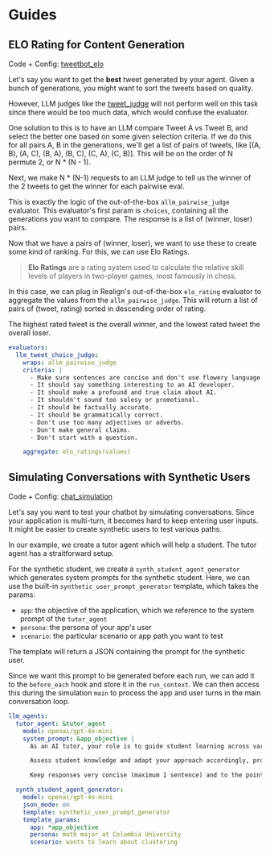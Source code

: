 # Guides

## ELO Rating for Content Generation

Code + Config: [tweetbot_elo](../tutorials/tweetbot_elo)

Let's say you want to get the **best** tweet generated by your agent. Given a bunch of generations, you might want to sort the tweets based on quality.

However, LLM judges like the [tweet_judge](TUTORIALS.md#eval-4-tweet-should-score-highly-on-specified-criteria-llm-call) will not perform well on this task since there would be too much data, which would confuse the evaluator.

One solution to this is to have an LLM compare Tweet A vs Tweet B, and select the better one based on some given selection criteria. If we do this for all pairs A, B in the generations, we'll get a list of pairs of tweets, like [(A, B), (A, C), (B, A), (B, C), (C, A), (C, B)]. This will be on the order of N permute 2, or N * (N - 1). 

Next, we make N * (N-1) requests to an LLM judge to tell us the winner of the 2 tweets to get the winner for each pairwise eval.

This is exactly the logic of the out-of-the-box `allm_pairwise_judge` evaluator. This evaluator's first param is `choices`, containing all the generations you want to compare. The response is a list of (winner, loser) pairs.

Now that we have a pairs of (winner, loser), we want to use these to create some kind of ranking. For this, we can use Elo Ratings.


> **Elo Ratings** are a rating system used to calculate the relative skill levels of players in two-player games, most famously in chess.

In this case, we can plug in Realign's out-of-the-box `elo_rating` evaluator to aggregate the values from the `allm_pairwise_judge`. This will return a list of pairs of (tweet, rating) sorted in descending order of rating. 

The highest rated tweet is the overall winner, and the lowest rated tweet the overall loser.


```yaml
evaluators:
  llm_tweet_choice_judge:
    wraps: allm_pairwise_judge
    criteria: |
      - Make sure sentences are concise and don't use flowery language.
      - It should say something interesting to an AI developer.
      - It should make a profound and true claim about AI.
      - It shouldn't sound too salesy or promotional.
      - It should be factually accurate.
      - It should be grammatically correct.
      - Don't use too many adjectives or adverbs.
      - Don't make general claims.
      - Don't start with a question.

    aggregate: elo_ratings(values)
```


## Simulating Conversations with Synthetic Users

Code + Config: [chat_simulation](../tutorials/chat_simulation/)

Let's say you want to test your chatbot by simulating conversations. Since your application is multi-turn, it becomes hard to keep entering user inputs. It might be easier to create synthetic users to test various paths.

In our example, we create a tutor agent which will help a student. The tutor agent has a straitforward setup.

For the synthetic student, we create a `synth_student_agent_generator` which generates system prompts for the synthetic student. Here, we can use the built-in `synthetic_user_prompt_generator` template, which takes the params:
- `app`: the objective of the application, which we reference to the system prompt of the `tutor_agent`
- `persona`: the persona of your app's user
- `scenario`: the particular scenario or app path you want to test

The template will return a JSON containing the prompt for the synthetic user. 

Since we want this prompt to be generated before each run, we can add it to the `before_each` hook and store it in the `run_context`. We can then access this during the simulation `main` to process the app and user turns in the main conversation loop.


```yaml
llm_agents:
  tutor_agent: &tutor_agent
    model: openai/gpt-4o-mini
    system_prompt: &app_objective |
      As an AI tutor, your role is to guide student learning across various subjects through explanations and questions.

      Assess student knowledge and adapt your approach accordingly, providing clear explanations with simple terms and examples.

      Keep responses very concise (maximum 1 sentence) and to the point, and avoid jargon or complex terms.

  synth_student_agent_generator:
    model: openai/gpt-4o-mini
    json_mode: on
    template: synthetic_user_prompt_generator
    template_params:
      app: *app_objective
      persona: math major at Columbia University
      scenario: wants to learn about clustering
```

